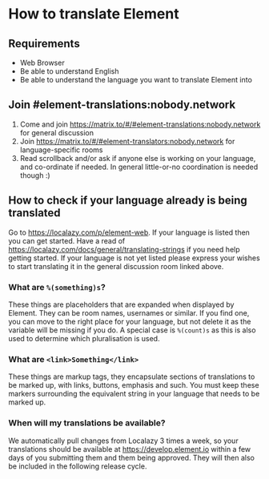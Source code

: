# How to translate Element

## Requirements

- Web Browser
- Be able to understand English
- Be able to understand the language you want to translate Element into

## Join #element-translations:nobody.network

1. Come and join https://matrix.to/#/#element-translations:nobody.network for general discussion
2. Join https://matrix.to/#/#element-translators:nobody.network for language-specific rooms
3. Read scrollback and/or ask if anyone else is working on your language, and co-ordinate if needed. In general little-or-no coordination is needed though :)

## How to check if your language already is being translated

Go to https://localazy.com/p/element-web. If your language is listed then you can get started. Have a read
of https://localazy.com/docs/general/translating-strings if you need help getting started. If your language is not yet
listed please express your wishes to start translating it in the general discussion room linked above.

### What are `%(something)s`?

These things are placeholders that are expanded when displayed by Element. They can be room names, usernames or similar.
If you find one, you can move to the right place for your language, but not delete it as the variable will be missing if you do.
A special case is `%(count)s` as this is also used to determine which pluralisation is used.

### What are `<link>Something</link>`

These things are markup tags, they encapsulate sections of translations to be marked up, with links, buttons, emphasis and such.
You must keep these markers surrounding the equivalent string in your language that needs to be marked up.

### When will my translations be available?

We automatically pull changes from Localazy 3 times a week, so your translations should be available at https://develop.element.io
within a few days of you submitting them and them being approved. They will then also be included in the following release cycle.
